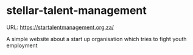 # stellar-talent-management

URL: https://startalentmanagement.org.za/

A simple website about a start up organisation which tries to fight youth employment
